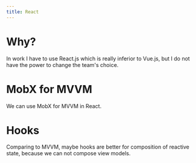 ```yaml
---
title: React
---
```


# Why?

In work I have to use React.js which is really inferior to Vue.js,
but I do not have the power to change the team's choice.

# MobX for MVVM

We can use MobX for MVVM in React.

# Hooks

Comparing to MVVM, maybe hooks are
better for composition of reactive state,
because we can not compose view models.
